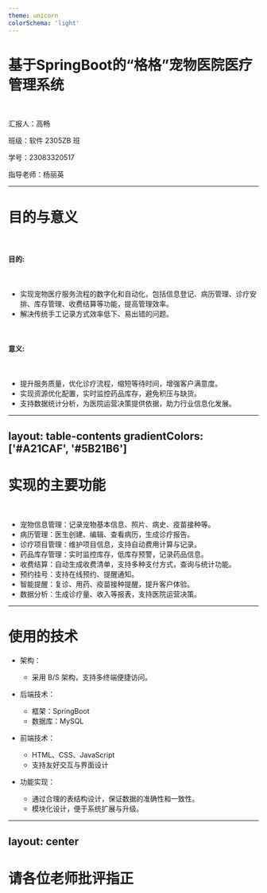 ```yaml
---
theme: unicorn
colorSchema: 'light'
---
```


# 基于SpringBoot的“格格”宠物医院医疗管理系统

<br />

汇报人：高畅

班级：软件 2305ZB 班

学号：23083320517

指导老师：杨丽英

---

# 目的与意义

<br />

#### 目的:

<br />

- 实现宠物医疗服务流程的数字化和自动化，包括信息登记、病历管理、诊疗安排、库存管理、收费结算等功能，提高管理效率。
- 解决传统手工记录方式效率低下、易出错的问题。

<br />

#### 意义:

<br />

- 提升服务质量，优化诊疗流程，缩短等待时间，增强客户满意度。
- 实现资源优化配置，实时监控药品库存，避免积压与缺货。
- 支持数据统计分析，为医院运营决策提供依据，助力行业信息化发展。

---
layout: table-contents
gradientColors: ['#A21CAF', '#5B21B6']
---

# 实现的主要功能

<br />

- 宠物信息管理：记录宠物基本信息、照片、病史、疫苗接种等。
- 病历管理：医生创建、编辑、查看病历，生成诊疗报告。
- 诊疗项目管理：维护项目信息，支持自动费用计算与记录。
- 药品库存管理：实时监控库存，低库存预警，记录药品信息。
- 收费结算：自动生成收费清单，支持多种支付方式，查询与统计功能。
- 预约挂号：支持在线预约、提醒通知。
- 智能提醒：复诊、用药、疫苗接种提醒，提升客户体验。
- 数据分析：生成诊疗量、收入等报表，支持医院运营决策。

---

# 使用的技术

- 架构：

  - 采用 B/S 架构，支持多终端便捷访问。

- 后端技术：

  - 框架：SpringBoot
  - 数据库：MySQL

- 前端技术：

  - HTML、CSS、JavaScript
  - 支持友好交互与界面设计

- 功能实现：
  - 通过合理的表结构设计，保证数据的准确性和一致性。
  - 模块化设计，便于系统扩展与升级。

---
layout: center
---

# 请各位老师批评指正
